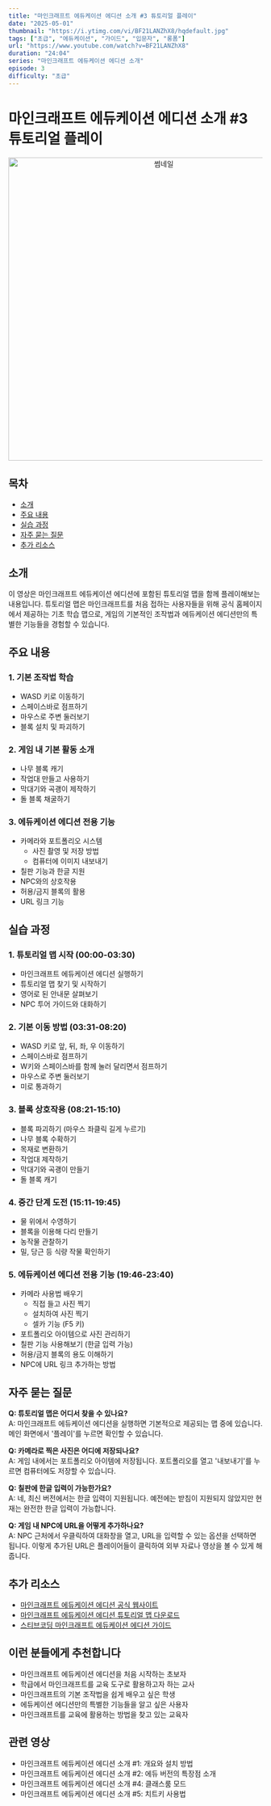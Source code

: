 ```yaml
---
title: "마인크래프트 에듀케이션 에디션 소개 #3 튜토리얼 플레이"
date: "2025-05-01"
thumbnail: "https://i.ytimg.com/vi/BF21LANZhX8/hqdefault.jpg"
tags: ["초급", "에듀케이션", "가이드", "입문자", "롱폼"]
url: "https://www.youtube.com/watch?v=BF21LANZhX8"
duration: "24:04"
series: "마인크래프트 에듀케이션 에디션 소개"
episode: 3
difficulty: "초급"
---
```


# 마인크래프트 에듀케이션 에디션 소개 #3 튜토리얼 플레이

<div align="center">
<img src="https://i.ytimg.com/vi/BF21LANZhX8/hqdefault.jpg" alt="썸네일" width="600"/>
</div>

## 목차
- [소개](#소개)
- [주요 내용](#주요-내용)
- [실습 과정](#실습-과정)
- [자주 묻는 질문](#자주-묻는-질문)
- [추가 리소스](#추가-리소스)

## 소개
이 영상은 마인크래프트 에듀케이션 에디션에 포함된 튜토리얼 맵을 함께 플레이해보는 내용입니다. 튜토리얼 맵은 마인크래프트를 처음 접하는 사용자들을 위해 공식 홈페이지에서 제공하는 기초 학습 맵으로, 게임의 기본적인 조작법과 에듀케이션 에디션만의 특별한 기능들을 경험할 수 있습니다.

## 주요 내용

### 1. 기본 조작법 학습
- WASD 키로 이동하기
- 스페이스바로 점프하기
- 마우스로 주변 둘러보기
- 블록 설치 및 파괴하기

### 2. 게임 내 기본 활동 소개
- 나무 블록 캐기
- 작업대 만들고 사용하기
- 막대기와 곡괭이 제작하기
- 돌 블록 채굴하기

### 3. 에듀케이션 에디션 전용 기능
- 카메라와 포트폴리오 시스템
  - 사진 촬영 및 저장 방법
  - 컴퓨터에 이미지 내보내기
- 칠판 기능과 한글 지원
- NPC와의 상호작용
- 허용/금지 블록의 활용
- URL 링크 기능

## 실습 과정

### 1. 튜토리얼 맵 시작 (00:00-03:30)
- 마인크래프트 에듀케이션 에디션 실행하기
- 튜토리얼 맵 찾기 및 시작하기
- 영어로 된 안내문 살펴보기
- NPC 투어 가이드와 대화하기

### 2. 기본 이동 방법 (03:31-08:20)
- WASD 키로 앞, 뒤, 좌, 우 이동하기
- 스페이스바로 점프하기
- W키와 스페이스바를 함께 눌러 달리면서 점프하기
- 마우스로 주변 둘러보기
- 미로 통과하기

### 3. 블록 상호작용 (08:21-15:10)
- 블록 파괴하기 (마우스 좌클릭 길게 누르기)
- 나무 블록 수확하기
- 목재로 변환하기
- 작업대 제작하기
- 막대기와 곡괭이 만들기
- 돌 블록 캐기

### 4. 중간 단계 도전 (15:11-19:45)
- 물 위에서 수영하기
- 블록을 이용해 다리 만들기
- 농작물 관찰하기
- 밀, 당근 등 식량 작물 확인하기

### 5. 에듀케이션 에디션 전용 기능 (19:46-23:40)
- 카메라 사용법 배우기
  - 직접 들고 사진 찍기
  - 설치하여 사진 찍기
  - 셀카 기능 (F5 키)
- 포트폴리오 아이템으로 사진 관리하기
- 칠판 기능 사용해보기 (한글 입력 가능)
- 허용/금지 블록의 용도 이해하기
- NPC에 URL 링크 추가하는 방법

## 자주 묻는 질문

**Q: 튜토리얼 맵은 어디서 찾을 수 있나요?**  
A: 마인크래프트 에듀케이션 에디션을 실행하면 기본적으로 제공되는 맵 중에 있습니다. 메인 화면에서 '플레이'를 누르면 확인할 수 있습니다.

**Q: 카메라로 찍은 사진은 어디에 저장되나요?**  
A: 게임 내에서는 포트폴리오 아이템에 저장됩니다. 포트폴리오를 열고 '내보내기'를 누르면 컴퓨터에도 저장할 수 있습니다.

**Q: 칠판에 한글 입력이 가능한가요?**  
A: 네, 최신 버전에서는 한글 입력이 지원됩니다. 예전에는 받침이 지원되지 않았지만 현재는 완전한 한글 입력이 가능합니다.

**Q: 게임 내 NPC에 URL을 어떻게 추가하나요?**  
A: NPC 근처에서 우클릭하여 대화창을 열고, URL을 입력할 수 있는 옵션을 선택하면 됩니다. 이렇게 추가된 URL은 플레이어들이 클릭하여 외부 자료나 영상을 볼 수 있게 해줍니다.

## 추가 리소스

- [마인크래프트 에듀케이션 에디션 공식 웹사이트](https://education.minecraft.net/)
- [마인크래프트 에듀케이션 에디션 튜토리얼 맵 다운로드](https://education.minecraft.net/resources)
- [스티브코딩 마인크래프트 에듀케이션 에디션 가이드](https://www.youtube.com/playlist?list=PLQ3FTrHQDlsjhYvAZuNiHQVUaTnkVqsF5)

## 이런 분들에게 추천합니다

- 마인크래프트 에듀케이션 에디션을 처음 시작하는 초보자
- 학급에서 마인크래프트를 교육 도구로 활용하고자 하는 교사
- 마인크래프트의 기본 조작법을 쉽게 배우고 싶은 학생
- 에듀케이션 에디션만의 특별한 기능들을 알고 싶은 사용자
- 마인크래프트를 교육에 활용하는 방법을 찾고 있는 교육자

## 관련 영상

- 마인크래프트 에듀케이션 에디션 소개 #1: 개요와 설치 방법
- 마인크래프트 에듀케이션 에디션 소개 #2: 에듀 버전의 특장점 소개
- 마인크래프트 에듀케이션 에디션 소개 #4: 클래스룸 모드
- 마인크래프트 에듀케이션 에디션 소개 #5: 치트키 사용법